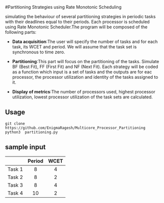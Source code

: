 
#Partitioning Strategies using Rate Monotonic Scheduling

simulating the behaviour of several partitioning strategies in periodic tasks with their deadlines equal to their periods. Each processor is scheduled using Rate Monotonic Scheduler.The program will be composed of the following parts:
* **Data acquisition**:The user will specify the number of tasks and for each task, its WCET and period. We will assume that the task set is synchronous to time zero.

* **Partitioning**:This part will focus on the partitioning of the tasks. Simulate BF
(Best Fit), FF (First Fit) and NF (Next Fit). Each strategy will be coded as a function which input is a set of tasks and the outputs are for eac processor, the processor utilization and identity of the tasks assigned to it.

* **Display of metrics**:The number of processors used, highest processor utilization, lowest processor utilization of the task sets are calculated.

## Usage
```
git clone https://github.com/EnigmaRagesh/Multicore_Processor_Partitioning
python3  partitioning.py
```

## sample input 

|        | Period  | WCET |
|:------:|:-------:|:----:|
| Task 1 |    8    |   4  |
| Task 2 |    8    |   2  |
| Task 3 |    8    |   4  |
| Task 4 |    10   |   2  |